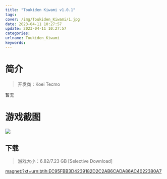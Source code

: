 ```yaml
---
title: "Toukiden Kiwami v1.0.1"
tags: 
cover: /img/Toukiden_Kiwami/1.jpg
date: 2023-04-11 10:27:57
update: 2023-04-11 10:27:57
categories: 
urlname: Toukiden_Kiwami
keywords: 
---
```

# 简介

> 开发商：Koei Tecmo

暂无

# 游戏截图

![](/img/Toukiden_Kiwami/2.jpg)


## 下载

> 游戏大小：6.82/7.23 GB [Selective Download]

[magnet:?xt=urn:btih:EC95FBB3D4239182D2C2AB6CADA86AC4022380A7](magnet:?xt=urn:btih:EC95FBB3D4239182D2C2AB6CADA86AC4022380A7)